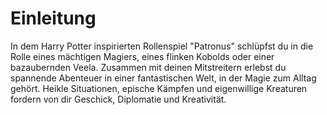 # Einleitung

In dem Harry Potter inspirierten Rollenspiel "Patronus" schlüpfst du in die Rolle eines mächtigen Magiers, eines flinken Kobolds oder einer bazaubernden Veela. Zusammen mit deinen Mitstreitern erlebst du spannende Abenteuer in einer fantastischen Welt, in der Magie zum Alltag gehört. Heikle Situationen, epische Kämpfen und eigenwillige Kreaturen fordern von dir Geschick, Diplomatie und Kreativität.